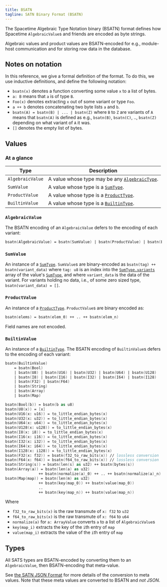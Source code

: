 ```yaml
---
title: BSATN
tagline: SATN Binary Format (BSATN)
---
```


The Spacetime Algebraic Type Notation binary (BSATN) format defines
how Spacetime `AlgebraicValue`s and friends are encoded as byte strings.

Algebraic values and product values are BSATN-encoded for e.g.,
module-host communication and for storing row data in the database.

## Notes on notation

In this reference, we give a formal definition of the format.
To do this, we use inductive definitions, and define the following notation:

-   `bsatn(x)` denotes a function converting some value `x` to a list of bytes.
-   `a: B` means that `a` is of type `B`.
-   `Foo(x)` denotes extracting `x` out of some variant or type `Foo`.
-   `a ++ b` denotes concatenating two byte lists `a` and `b`.
-   `bsatn(A) = bsatn(B) | ... | bsatn(Z)` where `B` to `Z` are variants of `A`
    means that `bsatn(A)` is defined as e.g.,
    `bsatn(B)`, `bsatn(C)`, .., `bsatn(Z)` depending on what variant of `A` it was.
-   `[]` denotes the empty list of bytes.

## Values

### At a glance

| Type             | Description                                                      |
| ---------------- | ---------------------------------------------------------------- |
| `AlgebraicValue` | A value whose type may be any [`AlgebraicType`](#algebraictype). |
| `SumValue`       | A value whose type is a [`SumType`](#sumtype).                   |
| `ProductValue`   | A value whose type is a [`ProductType`](#producttype).           |
| `BuiltinValue`   | A value whose type is a [`BuiltinType`](#builtintype).           |

### `AlgebraicValue`

The BSATN encoding of an `AlgebraicValue` defers to the encoding of each variant:

```fsharp
bsatn(AlgebraicValue) = bsatn(SumValue) | bsatn(ProductValue) | bsatn(BuiltinValue)
```

### `SumValue`

An instance of a [`SumType`](#sumtype).
`SumValue`s are binary-encoded as `bsatn(tag) ++ bsatn(variant_data)`
where `tag: u8` is an index into the [`SumType.variants`](#sumtype)
array of the value's [`SumType`](#sumtype),
and where `variant_data` is the data of the variant.
For variants holding no data, i.e., of some zero sized type,
`bsatn(variant_data) = []`.

### `ProductValue`

An instance of a [`ProductType`](#producttype).
`ProductValue`s are binary encoded as:

```fsharp
bsatn(elems) = bsatn(elem_0) ++ .. ++ bsatn(elem_n)
```

Field names are not encoded.

### `BuiltinValue`

An instance of a [`BuiltinType`](#builtintype).
The BSATN encoding of `BuiltinValue`s defers to the encoding of each variant:

```fsharp
bsatn(BuiltinValue)
    = bsatn(Bool)
    | bsatn(U8) | bsatn(U16) | bsatn(U32) | bsatn(U64) | bsatn(U128)
    | bsatn(I8) | bsatn(I16) | bsatn(I32) | bsatn(I64) | bsatn(I128)
    | bsatn(F32) | bsatn(F64)
    | bsatn(String)
    | bsatn(Array)
    | bsatn(Map)

bsatn(Bool(b)) = bsatn(b as u8)
bsatn(U8(x)) = [x]
bsatn(U16(x: u16)) = to_little_endian_bytes(x)
bsatn(U32(x: u32)) = to_little_endian_bytes(x)
bsatn(U64(x: u64)) = to_little_endian_bytes(x)
bsatn(U128(x: u128)) = to_little_endian_bytes(x)
bsatn(I8(x: i8)) = to_little_endian_bytes(x)
bsatn(I16(x: i16)) = to_little_endian_bytes(x)
bsatn(I32(x: i32)) = to_little_endian_bytes(x)
bsatn(I64(x: i64)) = to_little_endian_bytes(x)
bsatn(I128(x: i128)) = to_little_endian_bytes(x)
bsatn(F32(x: f32)) = bsatn(f32_to_raw_bits(x)) // lossless conversion
bsatn(F64(x: f64)) = bsatn(f64_to_raw_bits(x)) // lossless conversion
bsatn(String(s)) = bsatn(len(s) as u32) ++ bsatn(bytes(s))
bsatn(Array(a)) = bsatn(len(a) as u32)
               ++ bsatn(normalize(a)_0) ++ .. ++ bsatn(normalize(a)_n)
bsatn(Map(map)) = bsatn(len(m) as u32)
               ++ bsatn(key(map_0)) ++ bsatn(value(map_0))
               ..
               ++ bsatn(key(map_n)) ++ bsatn(value(map_n))
```

Where

-   `f32_to_raw_bits(x)` is the raw transmute of `x: f32` to `u32`
-   `f64_to_raw_bits(x)` is the raw transmute of `x: f64` to `u64`
-   `normalize(a)` for `a: ArrayValue` converts `a` to a list of `AlgebraicValue`s
-   `key(map_i)` extracts the key of the `i`th entry of `map`
-   `value(map_i)` extracts the value of the `i`th entry of `map`

## Types

All SATS types are BSATN-encoded by converting them to an `AlgebraicValue`,
then BSATN-encoding that meta-value.

See [the SATN JSON Format](/docs/satn-reference-json-format)
for more details of the conversion to meta values.
Note that these meta values are converted to BSATN and _not JSON_.
